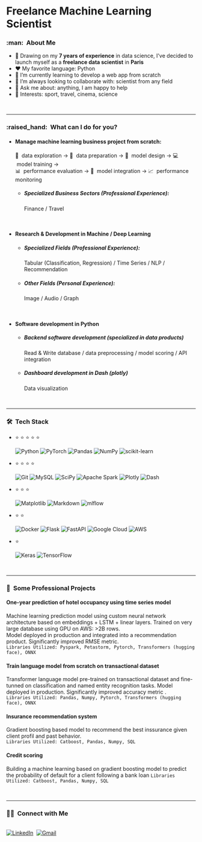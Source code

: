 <h1>Freelance Machine Learning Scientist</h1>

<h3> :man: &nbsp;About Me </h3>

- 🔭 Drawing on my **7 years of experience** in data science, I've decided to launch myself as a **freelance data scientist** in **Paris**
- :heart: My favorite language: Python
- 🌱 I’m currently learning to develop a web app from scratch
- 👯 I’m always looking to collaborate with: scientist from any field
- 💬 Ask me about: anything, I am happy to help
- 💜 Interests: sport, travel, cinema, science

<br/>

---

<h3> :raised_hand: &nbsp;What can I do for you? </h3>

- #### Manage machine learning business project from scratch:

  :eyes: &nbsp;data exploration  ->  :hammer: &nbsp;data preparation  ->  :pencil: &nbsp;model design  ->  :computer: &nbsp;model training  ->  
  :bar_chart: &nbsp;performance evaluation  ->  🤝 &nbsp;model integration  ->  :chart_with_upwards_trend: &nbsp;performance monitoring

  - ##### Specialized Business Sectors (Professional Experience):

    Finance / Travel

<br/>

- #### Research & Development in Machine / Deep Learning

  - ##### Specialized Fields (Professional Experience):

    Tabular (Classification, Regression) / Time Series / NLP / Recommendation

  - ##### Other Fields (Personal Experience):

    Image / Audio / Graph

<br/>

- #### Software development in Python

  - ##### Backend software development (specialized in data products)
  
    Read & Write database / data preprocessing / model scoring / API integration

  - ##### Dashboard development in Dash (plotly)
 
    Data visualization

<br/>

---

<h3> 🛠 &nbsp;Tech Stack</h3>

- :star: :star: :star: :star: :star:

  
  ![Python](https://img.shields.io/badge/python-3670A0?style=for-the-badge&logo=python&logoColor=ffdd54)
  ![PyTorch](https://img.shields.io/badge/PyTorch-%23EE4C2C.svg?style=for-the-badge&logo=PyTorch&logoColor=white)
  ![Pandas](https://img.shields.io/badge/pandas-%23150458.svg?style=for-the-badge&logo=pandas&logoColor=white)
  ![NumPy](https://img.shields.io/badge/numpy-%23013243.svg?style=for-the-badge&logo=numpy&logoColor=white)
  ![scikit-learn](https://img.shields.io/badge/scikit--learn-%23F7931E.svg?style=for-the-badge&logo=scikit-learn&logoColor=white)

  
- :star: :star: :star: :star:

  ![Git](https://img.shields.io/badge/Git-F05032?style=for-the-badge&logo=git&logoColor=white)
  ![MySQL](https://img.shields.io/badge/mysql-4479A1.svg?style=for-the-badge&logo=mysql&logoColor=white)
  ![SciPy](https://img.shields.io/badge/SciPy-%230C55A5.svg?style=for-the-badge&logo=scipy&logoColor=%white)
  ![Apache Spark](https://img.shields.io/badge/Apache%20Spark-FDEE21?style=flat-square&logo=apachespark&logoColor=black)
  ![Plotly](https://img.shields.io/badge/Plotly-%233F4F75.svg?style=for-the-badge&logo=plotly&logoColor=white)
  ![Dash](https://img.shields.io/badge/dash-008DE4?style=for-the-badge&logo=dash&logoColor=white)
  
- :star: :star: :star:

  ![Matplotlib](https://img.shields.io/badge/Matplotlib-%23ffffff.svg?style=for-the-badge&logo=Matplotlib&logoColor=black)
  ![Markdown](https://img.shields.io/badge/Markdown-000000?style=for-the-badge&logo=markdown&logoColor=white)
  ![mlflow](https://img.shields.io/badge/mlflow-%23d9ead3.svg?style=for-the-badge&logo=numpy&logoColor=blue)

- :star: :star:

  ![Docker](https://img.shields.io/badge/docker-%230db7ed.svg?style=for-the-badge&logo=docker&logoColor=white)
  ![Flask](https://img.shields.io/badge/flask-%23000.svg?style=for-the-badge&logo=flask&logoColor=white)
  ![FastAPI](https://img.shields.io/badge/FastAPI-005571?style=for-the-badge&logo=fastapi)
  ![Google Cloud](https://img.shields.io/badge/GoogleCloud-%234285F4.svg?style=for-the-badge&logo=google-cloud&logoColor=white)
  ![AWS](https://img.shields.io/badge/AWS-%23FF9900.svg?style=for-the-badge&logo=amazon-aws&logoColor=white)

- :star:

  ![Keras](https://img.shields.io/badge/Keras-%23D00000.svg?style=for-the-badge&logo=Keras&logoColor=white)
  ![TensorFlow](https://img.shields.io/badge/TensorFlow-%23FF6F00.svg?style=for-the-badge&logo=TensorFlow&logoColor=white)

<br/>

---

<h3> 📝 &nbsp;Some Professional Projects</h3>

#### One-year prediction of hotel occupancy using time series model
Machine learning prediction model using custom neural network architecture based on embeddings + LSTM + linear layers. Trained on very large database using GPU on AWS: >2B rows.  
Model deployed in production and integrated into a recommendation product. Significantly improved RMSE metric.  
```Libraries Utilized: Pyspark, Petastorm, Pytorch, Transformers (hugging face), ONNX```

#### Train language model from scratch on transactional dataset
Transformer language model pre-trained on transactional dataset and fine-tunned on classification and named entity recognition tasks.
Model deployed in production. Significantly improved accuracy metric .  
```Libraries Utilized: Pandas, Numpy, Pytorch, Transformers (hugging face), ONNX```

#### Insurance recommendation system
Gradient boosting based model to recommend the best inssurance given client profil and past behavior.  
```Libraries Utilized: Catboost, Pandas, Numpy, SQL```

#### Credit scoring
Building a machine learning based on gradient boosting model to predict the probability of default for a client following a bank loan
```Libraries Utilized: Catboost, Pandas, Numpy, SQL```

<br/>

---

<h3> 🤝🏻 &nbsp;Connect with Me </h3> 

<p>
<br>
<a href="https://www.linkedin.com/in/quentin-raquet-1b4aa610a/"><img src="https://img.shields.io/badge/linkedin-%230077B5.svg?&style=for-the-badge&logo=linkedin&logoColor=white" alt="LinkedIn" /></a>&nbsp;
<a href="mailto:quentin.raquet@gmail.com?subject=Hola%20Jiji"><img src="https://img.shields.io/badge/gmail-%23D14836.svg?&style=for-the-badge&logo=gmail&logoColor=white" alt="Gmail"/></a>&nbsp;
<!--<a href="https://kkvanonymous.github.io/"><img alt="Website" src="https://img.shields.io/website?style=for-the-badge&up_message=portfolio&url=https%3A%2F%2Fkkvanonymous.github.io%2F"></a>-->
</p>
